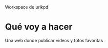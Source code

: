 Workspace de urikpd

Qué voy a hacer
===============

Una web donde publicar videos y fotos favoritas
